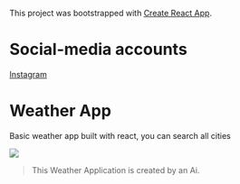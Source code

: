 This project was bootstrapped with [Create React App](https://github.com/facebook/create-react-app).

# Social-media accounts
[Instagram](https://www.instagram.com/rahul-rathee7/)

# Weather App
Basic weather app built with react, you can search all cities

![](screenshot.png)

> This Weather Application is created by an Ai.
